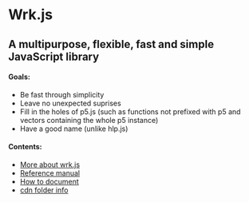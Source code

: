 # Wrk.js

## A multipurpose, flexible, fast and simple JavaScript library

#### Goals:
- Be fast through simplicity
- Leave no unexpected suprises
- Fill in the holes of p5.js (such as functions not prefixed with p5 and vectors containing the whole p5 instance)
- Have a good name (unlike hlp.js)

#### Contents:
- [More about wrk.js]()
- [Reference manual](/documentation/reference.md)
- [How to document](/documentation/howToDocument.md)
- [cdn folder info](/documentation/cdn.md)